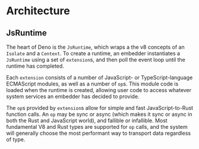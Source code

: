 # Architecture

## JsRuntime

The heart of Deno is the `JsRuntime`, which wraps a the v8 concepts of an `Isolate` and a `Context`. To create
a runtime, an embedder instantiates a `JsRuntime` using a set of `extension`s, and then poll the event loop until
the runtime has completed.

Each `extension` consists of a number of JavaScript- or TypeScript-language ECMAScript modules, as well as a number
of `op`s. This module code is loaded when the runtime is created, allowing user code to access whatever system services
an embedder has decided to provide.

The `op`s provided by `extension`s allow for simple and fast JavaScript-to-Rust function calls. An `op` may be
sync or async (which makes it sync or async in both the Rust and JavaScript world), and fallible or infallible.
Most fundamental V8 and Rust types are supported for `op` calls, and the system will generally choose the most
performant way to transport data regardless of type.


